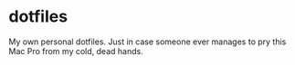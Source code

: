 dotfiles
========

My own personal dotfiles. Just in case someone ever manages to pry this Mac Pro from my cold, dead hands.
